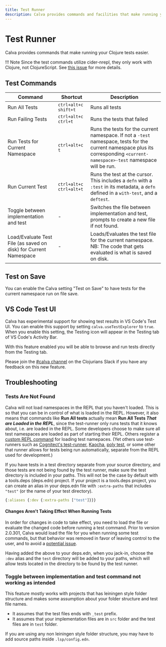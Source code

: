 ```yaml
---
title: Test Runner
description: Calva provides commands and facilities that make running your Clojure tests easier
---
```


# Test Runner

Calva provides commands that make running your Clojure tests easier.

!!! Note
    Since the test commands utilize cider-nrepl, they only work with Clojure, not ClojureScript. See [this issue](https://github.com/clojure-emacs/cider-nrepl/issues/555) for more details.

## Test Commands

Command | Shortcut | Description
--------|----------|------------
Run All Tests | `ctrl+alt+c shift+t` | Runs all tests
Run Failing Tests | `ctrl+alt+c ctrl+t` | Runs the tests that failed
Run Tests for Current Namespace | `ctrl+alt+c t` | Runs the tests for the current namespace. If not a `-test` namespace, tests for the current namespace plus its corresponding `<current-namespace>-test` namespace will be run.
Run Current Test | `ctrl+alt+c ctrl+alt+t` | Runs the test at the cursor. This includes a `defn` with a `:test` in its metadata, a `defn` defined in a `with-test`, and a `deftest`.
Toggle between implementation and test | - | Switches the file between implementation and test, prompts to create a new file if not found.
Load/Evaluate Test File (as saved on disk) for Current Namespace | - | Loads/Evaluates the test file for the current namespace. NB: The code that gets evaluated is what is saved on disk.

## Test on Save

You can enable the Calva setting "Test on Save" to have tests for the current namespace run on file save.

## VS Code Test UI

Calva has experimental support for showing test results in VS Code's Test UI. You can enable this support by setting `calva.useTestExplorer` to `true`. When you enable this setting, the Testing icon will appear in the Testing tab of VS Code's Activity Bar.

With this feature enabled you will be able to browse and run tests directly from the Testing tab.

Please join the [#calva channel](https://clojurians.slack.com/messages/calva) on the Clojurians Slack if you have any feedback on this new feature.

## Troubleshooting

### Tests Are Not Found

Calva will not load namespaces in the REPL that you haven't loaded. This is so that you can be in control of what is loaded in the REPL. However, it also means that commands like **Run All tests** actually mean **Run All Tests _That are Loaded in the REPL_**, since the test-runner only runs tests that it knows about, i.e. are loaded in the REPL. Some developers choose to make sure all test namespaces are loaded as part of starting their REPL. Others register a [custom REPL command](custom-commands.md) for loading test namepaces. (Yet others use test-runners such as [Cognitect's test-runner](https://github.com/cognitect-labs/test-runner), [Kaocha](https://github.com/lambdaisland/kaocha), [poly test](https://polylith.gitbook.io/poly/workflow/testing), or some other that runner allows for tests being run automatically, separate from the REPL used for development.)

If you have tests in a test directory separate from your source directory, and those tests are not being found by the test runner, make sure the test directory is included in your paths. This will not be the case by default with a tools.deps (deps.edn) project. If your project is a tools.deps project, you can create an alias in your deps.edn file with `:extra-paths` that includes `"test"` (or the name of your test directory).

```clojure
{:aliases {:dev {:extra-paths ["test"]}}}
```

#### Changes Aren't Taking Effect When Running Tests

In order for changes in code to take effect, you need to load the file or evaluate the changed code before running a test command. Prior to version 2.0.301, Calva would load the file for you when running some test commands, but that behavior was removed in favor of leaving control to the user, and to avoid a [potential issue](https://github.com/BetterThanTomorrow/calva/issues/1821).

Having added the above to your deps.edn, when you jack-in, choose the `:dev` alias and the `test` directory will be added to your paths, which will allow tests located in the directory to be found by the test runner.

### Toggle between implementation and test command not working as intended

This feature mostly works with projects that has leiningen style folder structure and makes some assumption about your folder structure and test file names.

- It assumes that the test files ends with `_test` prefix.
- It assumes that your implementation files are in `src` folder and the test files are in `test` folder.

If you are using any non leiningen style folder structure, you may have to add source paths inside `.lsp/config.edn`.

